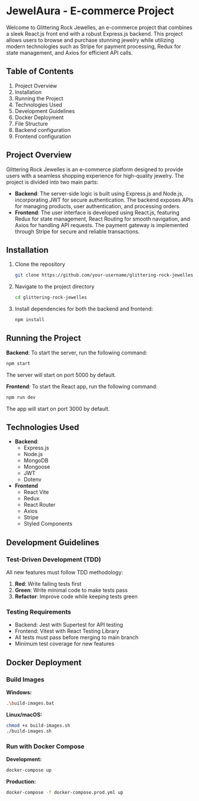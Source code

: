 # JewelAura - E-commerce Project

Welcome to Glittering Rock Jewelles, an e-commerce project that combines a sleek React.js front end with a robust Express.js backend. This project allows users to browse and purchase stunning jewelry while utilizing modern technologies such as Stripe for payment processing, Redux for state management, and Axios for efficient API calls.

## Table of Contents

1. Project Overview
2. Installation
3. Running the Project
4. Technologies Used
5. Development Guidelines
6. Docker Deployment
7. File Structure
8. Backend configuration
9. Frontend configuration


## Project Overview

Glittering Rock Jewelles is an e-commerce platform designed to provide users with a seamless shopping experience for high-quality jewelry. The project is divided into two main parts:

* **Backend**: The server-side logic is built using Express.js and Node.js, incorporating JWT for secure authentication. The backend exposes APIs for managing products, user authentication, and processing orders.
* **Frontend**: The user interface is developed using React.js, featuring Redux for state management, React Routing for smooth navigation, and Axios for handling API requests. The payment gateway is implemented through Stripe for secure and reliable transactions.

## Installation

1. Clone the repository
   ```bash
   git clone https://github.com/your-username/glittering-rock-jewelles.git
    ```

2. Navigate to the project directory
    ```bash
    cd glittering-rock-jewelles
    ```
3. Install dependencies for both the backend and frontend:
    ```bash
    npm install
    ```

## Running the Project
**Backend**: To start the server, run the following command:
```bash
npm start
```
The server will start on port 5000 by default.

**Frontend**: To start the React app, run the following command:
```bash
npm run dev
```
The app will start on port 3000 by default.


## Technologies Used

* **Backend**: 
  * Express.js 
  * Node.js 
  * MongoDB 
  * Mongoose 
  * JWT
  * Dotenv
* **Frontend**
  * React Vite
  * Redux
  * React Router
  * Axios
  * Stripe
  * Styled Components

## Development Guidelines

### Test-Driven Development (TDD)
All new features must follow TDD methodology:
1. **Red**: Write failing tests first
2. **Green**: Write minimal code to make tests pass
3. **Refactor**: Improve code while keeping tests green

### Testing Requirements
- Backend: Jest with Supertest for API testing
- Frontend: Vitest with React Testing Library
- All tests must pass before merging to main branch
- Minimum test coverage for new features

## Docker Deployment

### Build Images
**Windows:**
```bash
.\build-images.bat
```

**Linux/macOS:**
```bash
chmod +x build-images.sh
./build-images.sh
```

### Run with Docker Compose
**Development:**
```bash
docker-compose up
```

**Production:**
```bash
docker-compose -f docker-compose.prod.yml up
```